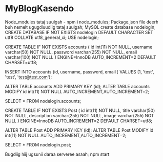 # MyBlogKasendo
Node_modules tataj suulgah - npm i node_modules; Package.json file deerh buh nemelt ugugdluudiig tataj suulgah; MySQL create database nodelogin; CREATE DATABASE IF NOT EXISTS nodelogin DEFAULT CHARACTER SET utf8 COLLATE utf8_general_ci; USE nodelogin;

CREATE TABLE IF NOT EXISTS accounts ( id int(11) NOT NULL, username varchar(50) NOT NULL, password varchar(255) NOT NULL, email varchar(100) NOT NULL ) ENGINE=InnoDB AUTO_INCREMENT=2 DEFAULT CHARSET=utf8;

INSERT INTO accounts (id, username, password, email ) VALUES (1, 'test', 'test', 'test@test.com');

ALTER TABLE accounts ADD PRIMARY KEY (id); ALTER TABLE accounts MODIFY id int(11) NOT NULL AUTO_INCREMENT,AUTO_INCREMENT=2;

SELECT * FROM nodelogin.accounts;

CREATE TABLE IF NOT EXISTS Post ( id int(11) NOT NULL, title varchar(50) NOT NULL, description varchar(255) NOT NULL, image varchar(255) NOT NULL ) ENGINE=InnoDB AUTO_INCREMENT=2 DEFAULT CHARSET=utf8;

ALTER TABLE Post ADD PRIMARY KEY (id); ALTER TABLE Post MODIFY id int(11) NOT NULL AUTO_INCREMENT,AUTO_INCREMENT=2;

SELECT * FROM nodelogin.post;

Bugdiig hiij ugsunii daraa serveree asaah; npm start
